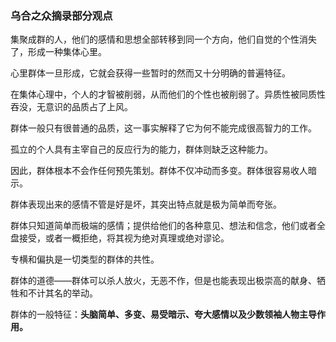 ### 乌合之众摘录部分观点

集聚成群的人，他们的感情和思想全部转移到同一个方向，他们自觉的个性消失了，形成一种集体心里。

心里群体一旦形成，它就会获得一些暂时的然而又十分明确的普遍特征。

在集体心理中，个人的才智被削弱，从而他们的个性也被削弱了。异质性被同质性吞没，无意识的品质占了上风。

群体一般只有很普通的品质，这一事实解释了它为何不能完成很高智力的工作。

孤立的个人具有主宰自己的反应行为的能力，群体则缺乏这种能力。

因此，群体根本不会作任何预先策划。群体不仅冲动而多变。群体很容易收人暗示。

群体表现出来的感情不管是好是坏，其突出特点就是极为简单而夸张。

群体只知道简单而极端的感情；提供给他们的各种意见、想法和信念，他们或者全盘接受，或者一概拒绝，将其视为绝对真理或绝对谬论。

专横和偏执是一切类型的群体的共性。

群体的道德——群体可以杀人放火，无恶不作，但是也能表现出极崇高的献身、牺牲和不计其名的举动。


群体的一般特征：**头脑简单、多变、易受暗示、夸大感情以及少数领袖人物主导作用。**















